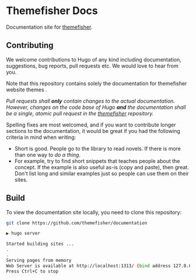 # Themefisher Docs

Documentation site for [themefisher](https://docs.themefisher.com).

## Contributing

We welcome contributions to Hugo of any kind including documentation, suggestions, bug reports, pull requests etc.  We would love to hear from you.

Note that this repository contains solely the documentation for themefisher website themes .

*Pull requests shall **only** contain changes to the actual documentation. However, changes on the code base of Hugo **and** the documentation shall be a single, atomic pull request in the [themefisher](https:docs.themefisher.com) repository.*

Spelling fixes are most welcomed, and if you want to contribute longer sections to the documentation, it would be great if you had the following criteria in mind when writing:

* Short is good. People go to the library to read novels. If there is more than one way to *do a thing*.
* For example, try to find short snippets that teaches people about the concept. If the example is also useful as-is (copy and paste), then great. Don't list long and similar examples just so people can use them on their sites.

## Build

To view the documentation site locally, you need to clone this repository:

```bash
git clone https://github.com/themefisher/documentation
```

```bash
▶ hugo server

Started building sites ...
.
.
Serving pages from memory
Web Server is available at http://localhost:1313/ (bind address 127.0.0.1)
Press Ctrl+C to stop
```
